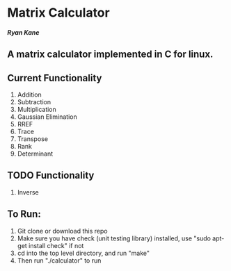 # Matrix Calculator
##### Ryan Kane

## A matrix calculator implemented in C for linux.

## Current Functionality
1. Addition
2. Subtraction
3. Multiplication
4. Gaussian Elimination
5. RREF
6. Trace
7. Transpose
8. Rank
9. Determinant

## TODO Functionality
1. Inverse

## To Run:
1. Git clone or download this repo
2. Make sure you have check (unit testing library) installed, use "sudo apt-get install check" if not
3. cd into the top level directory, and run "make"
4. Then run "./calculator" to run
